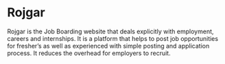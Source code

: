 # Rojgar
Rojgar is the Job Boarding website that deals explicitly with employment, careers and internships.  It is a platform that helps to post job opportunities for fresher’s as well as experienced with simple posting and application process. It reduces the overhead for employers to recruit.
